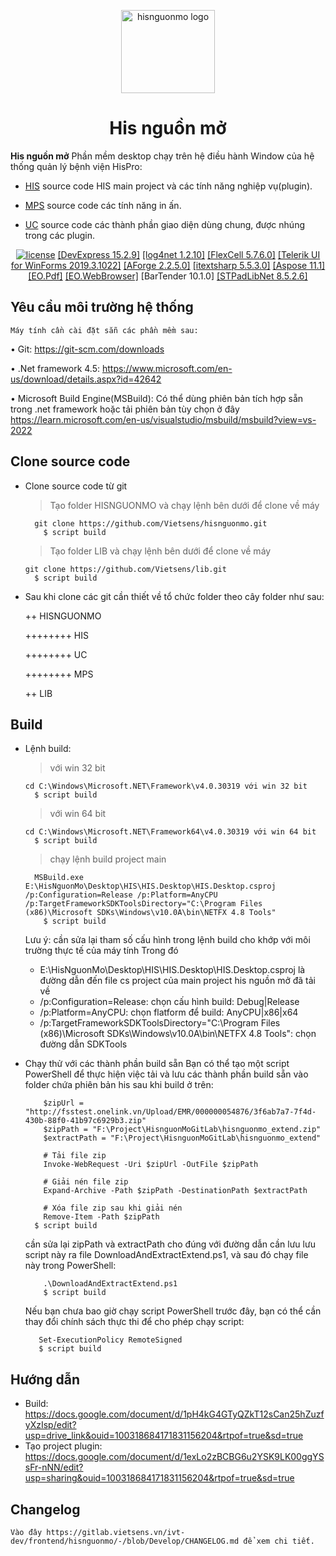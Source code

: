 <!-- markdownlint-disable-next-line -->
<p align="center">
  <a href="https://nguonmo.benhvienthongminh.vn/ords/f?p=106:1:9302229919244:::::" rel="noopener" target="_blank"><img width="150" height="133" src="https://nguonmo.benhvienthongminh.vn/i/apex_ui/img/favicons/hispro/hispro-180.png" alt="hisnguonmo logo"></a>
</p>

<h1 align="center">His nguồn mở</h1>

**His nguồn mở** Phần mềm desktop chạy trên hệ điều hành Window của hệ thống quản lý bệnh viện HisPro:

- [HIS](https://github.com/Vietsens/hisnguonmo/tree/Develop/HIS) source code HIS main project và các tính năng nghiệp vụ(plugin).

- [MPS](https://github.com/Vietsens/hisnguonmo/tree/Develop/MPS) source code các tính năng in ấn.

- [UC](https://github.com/Vietsens/hisnguonmo/tree/Develop/UC) source code các thành phần giao diện dùng chung, được nhúng trong các plugin.

<div align="center">

[![license](https://img.shields.io/badge/license-GPL3-blue.svg)](https://github.com/Vietsens/hisnguonmo/blob/Develop/LICENSE)
[[DevExpress 15.2.9]](https://www.devexpress.com/)
[[log4net 1.2.10]](https://www.nuget.org/packages/log4net/1.2.10)
[[FlexCell 5.7.6.0]](https://www.tmssoftware.com/site/flexcelnet.asp)
[[Telerik UI for WinForms 2019.3.1022]](https://www.telerik.com/)
[[AForge 2.2.5.0]](https://www.nuget.org/packages/AForge/2.2.5)
[[itextsharp 5.5.3.0]](https://www.nuget.org/packages/iTextSharp/5.5.3)
[[Aspose 11.1]](https://www.nuget.org/packages/Aspose.Words/11.1.0)
[[EO.Pdf]](https://www.nuget.org/packages/EO.Pdf/20.3.34)
[[EO.WebBrowser]](https://www.nuget.org/packages/EO.WebBrowser/20.3.34)
[BarTender 10.1.0]
[[STPadLibNet 8.5.2.6]](https://en.signotec.com/portal/seiten/signopad-api-device-api--900000170-10002.html)

</div>



## Yêu cầu môi trường hệ thống
	Máy tính cần cài đặt sẵn các phần mềm sau:

•	Git: https://git-scm.com/downloads

•	.Net framework 4.5:  https://www.microsoft.com/en-us/download/details.aspx?id=42642

•	Microsoft Build Engine(MSBuild): Có thể dùng phiên bản tích hợp sẵn trong .net framework 
	hoặc tải phiên bản tùy chọn ở đây https://learn.microsoft.com/en-us/visualstudio/msbuild/msbuild?view=vs-2022




## Clone source code

- Clone source code	từ git
  > Tạo folder HISNGUONMO và chạy lệnh bên dưới để clone về máy
  ```shell	
	git clone https://github.com/Vietsens/hisnguonmo.git
	  $ script build
  ```  	
	
  > Tạo folder LIB và chạy lệnh bên dưới để clone về máy
	```shell	
	git clone https://github.com/Vietsens/lib.git
	  $ script build
	```  
  
- Sau khi clone các git cần thiết về tổ chức folder theo cây folder như sau:

	++ HISNGUONMO
	
	++++++++ HIS
	
	++++++++ UC
	
	++++++++ MPS
	
	++ LIB
	
## Build
- Lệnh build:
  > với win 32 bit
	```shell
	cd C:\Windows\Microsoft.NET\Framework\v4.0.30319 với win 32 bit
	  $ script build
	``` 
  > với win 64 bit
	```shell
	cd C:\Windows\Microsoft.NET\Framework64\v4.0.30319 với win 64 bit
  	  $ script build
	```    
  > chạy lệnh build project main
  ```shell
	MSBuild.exe E:\HisNguonMo\Desktop\HIS\HIS.Desktop\HIS.Desktop.csproj /p:Configuration=Release /p:Platform=AnyCPU /p:TargetFrameworkSDKToolsDirectory="C:\Program Files (x86)\Microsoft SDKs\Windows\v10.0A\bin\NETFX 4.8 Tools"
  	  $ script build
  ```  	
	Lưu ý: cần sửa lại tham số cấu hình trong lệnh build cho khớp với môi trường thực tế của máy tính
	Trong đó
	-	E:\HisNguonMo\Desktop\HIS\HIS.Desktop\HIS.Desktop.csproj là đường dẫn đến file cs project của main project his nguồn mở đã tải về
	-	/p:Configuration=Release: chọn cấu hình build: Debug|Release
	-	/p:Platform=AnyCPU: chọn flatform để build: AnyCPU|x86|x64
	-	/p:TargetFrameworkSDKToolsDirectory="C:\Program Files (x86)\Microsoft SDKs\Windows\v10.0A\bin\NETFX 4.8 Tools": chọn đường dẫn SDKTools

- Chạy thử với các thành phần build sẵn
  Bạn có thể tạo một script PowerShell để thực hiện việc tải và lưu các thành phần build sẵn vào folder chứa phiên bản his sau khi build ở trên:
    ```shell
		$zipUrl = "http://fsstest.onelink.vn/Upload/EMR/000000054876/3f6ab7a7-7f4d-430b-88f0-41b97c6929b3.zip"
		$zipPath = "F:\Project\HisnguonMoGitLab\hisnguonmo_extend.zip"
		$extractPath = "F:\Project\HisnguonMoGitLab\hisnguonmo_extend"

		# Tải file zip
		Invoke-WebRequest -Uri $zipUrl -OutFile $zipPath

		# Giải nén file zip
		Expand-Archive -Path $zipPath -DestinationPath $extractPath
		
		# Xóa file zip sau khi giải nén
		Remove-Item -Path $zipPath
   	  $ script build
	```   
	cần sửa lại zipPath và extractPath cho đúng với đường dẫn cần lưu
	lưu script này ra file DownloadAndExtractExtend.ps1, và sau đó chạy file này trong PowerShell:
    ```shell
		.\DownloadAndExtractExtend.ps1
		$ script build
	```  
	Nếu bạn chưa bao giờ chạy script PowerShell trước đây, bạn có thể cần thay đổi chính sách thực thi để cho phép chạy script:
	 ```shell
		Set-ExecutionPolicy RemoteSigned
		$ script build
	```  
## Hướng dẫn

- Build: https://docs.google.com/document/d/1pH4kG4GTyQZkT12sCan25hZuzfyXzIsp/edit?usp=drive_link&ouid=100318684171831156204&rtpof=true&sd=true
- Tạo project plugin: https://docs.google.com/document/d/1exLo2zBCBG6u2YSK9LK00ggYSsFr-nNN/edit?usp=sharing&ouid=100318684171831156204&rtpof=true&sd=true

## Changelog

	Vào đây https://gitlab.vietsens.vn/ivt-dev/frontend/hisnguonmo/-/blob/Develop/CHANGELOG.md để xem chi tiết.
